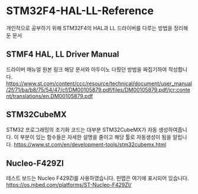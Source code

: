 # STM32F4-HAL-LL-Reference
개인적으로 공부하기 위해 STM32F4의 HAL과 LL 드라이버를 다루는 방법을 정리해둔 문서

## STMF4 HAL, LL Driver Manual
드라이버 매뉴얼 원본 링크
해당 문서와 아두이노 다뤘던 방법을 짜집기하여 작성합니다.
https://www.st.com/content/ccc/resource/technical/document/user_manual/2f/71/ba/b8/75/54/47/cf/DM00105879.pdf/files/DM00105879.pdf/jcr:content/translations/en.DM00105879.pdf

## STM32CubeMX
STM32 프로그래밍의 초기화 코드는 대부분 STM32CubeMX가 자동 생성하여줍니다. 이 부분이 있는 함수들은 자세한 설명을 줄이고 해당 툴로 자동생성이 됨을 알립니다.
https://www.st.com/en/development-tools/stm32cubemx.html

## Nucleo-F429ZI
테스트 보드는 Nucleo F429ZI를 사용하였습니다.
핀맵은 여기에 표시되어 있습니다.
https://os.mbed.com/platforms/ST-Nucleo-F429ZI/